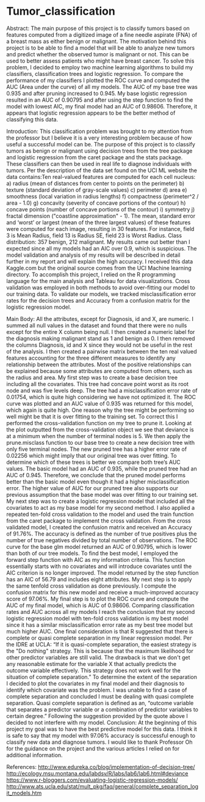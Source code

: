 # Tumor_classification

Abstract:  The main purpose of this project is to classify tumors based on features computed from a digitized image of a fine needle aspirate (FNA) of a breast mass as either benign or malignant. The motivation behind this project is to be able to find a model that will be able to analyze new tumors and predict whether the observed tumor is malignant or not.  This can be used to better assess patients who might have breast cancer.  To solve this problem, I decided to employ two machine learning algorithms to build my classifiers, classification trees and logistic regression.  To compare the performance of my classifiers I plotted the ROC curve and computed the AUC (Area under the curve) of all my models.  The AUC of my base tree was 0.935 and after pruning increased to 0.945.  My base logistic regression resulted in an AUC of 0.90795 and after using the step function to find the model with lowest AIC, my final model had an AUC of 0.98606.  Therefore, it appears that logistic regression appears to be the better method of classifying this data.

Introduction:  This classification problem was brought to my attention from the professor but I believe it is a very interesting problem because of how useful a successful model can be.  The purpose of this project is to classify tumors as benign or malignant using decision trees from the tree package and logistic regression from the caret package and the stats package.  These classifiers can then be used in real life to diagnose individuals with tumors.  Per the description of the data set found on the UCI ML website the data contains:Ten real-valued features are computed for each cell nucleus: a) radius (mean of distances from center to points on the perimeter) b) texture (standard deviation of gray-scale values) c) perimeter d) area e) smoothness (local variation in radius lengths) f) compactness (perimeter^2 / area - 1.0) g) concavity (severity of concave portions of the contour) h) concave points (number of concave portions of the contour) i) symmetry j) fractal dimension ("coastline approximation" - 1). The mean, standard error and ‘worst’ or largest (mean of the three largest values) of these features were computed for each image, resulting in 30 features. For instance, field 3 is Mean Radius, field 13 is Radius SE, field 23 is Worst Radius.  Class distribution: 357 benign, 212 malignant.
My results came out better than I expected since all my models had an AIC over 0.9, which is suspicious.  The model validation and analysis of my results will be described in detail further in my report and will explain the high accuracy.  I received this data Kaggle.com but the original source comes from the UCI Machine learning directory.  To accomplish this project, I relied on the R programming language for the main analysis and Tableau for data visualizations.  Cross validation was employed in both methods to avoid over-fitting our model to our training data.  To validate our models, we tracked misclassification error rates for the decision trees and Accuracy from a confusion matrix for the logistic regression model.

Main Body:  All the attributes, except for Diagnosis, id and X, are numeric.  I summed all null values in the dataset and found that there were no nulls except for the entire X column being null.  I then created a numeric label for the diagnosis making malignant stand as 1 and benign as 0.  I then removed the columns Diagnosis, id and X since they would not be useful in the rest of the analysis. I then created a pairwise matrix between the ten real valued features accounting for the three different measures to identify any relationship between the attributes.  Most of the positive relationships can be explained because some attributes are computed from others, such as the radius and area.  My first step was to create a base decision tree including all the covariates.   This tree had concave point worst as its root node and was five levels deep.  The tree had a misclassification error rate of 0.01754, which is quite high considering we have not optimized it.  The ROC curve was plotted and an AUC value of 0.935 was returned for this model, which again is quite high.  One reason why the tree might be performing so well might be that it is over fitting to the training set.  To correct this I performed the cross-validation function on my tree to prune it.  Looking at the plot outputted from the cross-validation object we see that deviance is at a minimum when the number of terminal nodes is 5.  We then apply the prune.misclass function to our base tree to create a new decision tree with only five terminal nodes.   The new pruned tree has a higher error rate of 0.02256 which might imply that our original tree was over fitting.  To determine which of these trees is better we compare both tree’s AUC values.  The basic model had an AUC of 0.935, while the pruned tree had an AUC of 0.945.  Therefore, we conclude that the pruned model performs better than the basic model even though it had a higher misclassification error.  The higher value of AUC for our pruned tree also supports our previous assumption that the base model was over fitting to our training set.  My next step was to create a logistic regression model that included all the covariates to act as my base model for my second method.  I also applied a repeated ten-fold cross validation to the model and used the train function from the caret package to implement the cross validation.  From the cross validated model, I created the confusion matrix and received an Accuracy of 91.76%.  The accuracy is defined as the number of true positives plus the number of true negatives divided by total number of observations.  The ROC curve for the base glm model returned an AUC of 0.90795, which is lower than both of our tree models.  To find the best model, I employed the forward step function with AIC as my information criteria.  This function essentially starts with no covariates and will introduce covariates until the AIC criterion is no longer improved.  The model returned by the step function has an AIC of 56.79 and includes eight attributes.  My next step is to apply the same tenfold cross validation as done previously.  I compute the confusion matrix for this new model and receive a much-improved accuracy score of 97.06%.  My final step is to plot the ROC curve and compute the AUC of my final model, which is AUC of 0.98606.  Comparing classification rates and AUC across all my models I reach the conclusion that my second logistic regression model with ten-fold cross validation is my best model since it has a similar misclassification error rate as my best tree model but much higher AUC.  One final consideration is that R suggested that there is complete or quasi complete separation in my linear regression model.  Per the IDRE at UCLA: 
“If it is quasi-complete separation, the easiest strategy is the "Do nothing" strategy. This is because that the maximum likelihood for other predictor variables are still valid. The drawback is that we don't get any reasonable estimate for the variable X that actually predicts the outcome variable effectively.  This strategy does not work well for the situation of complete separation.”
To determine the extent of the separation I decided to plot the covariates in my final model and their diagnosis to identify which covariate was the problem.  I was unable to find a case of complete separation and concluded I must be dealing with quasi complete separation.  Quasi complete separation is defined as an, “outcome variable that separates a predictor variable or a combination of predictor variables to certain degree.”  Following the suggestion provided by the quote above I decided to not interfere with my model.
Conclusion:  At the beginning of this project my goal was to have the best predictive model for this data.  I think it is safe to say that my model with 97.06% accuracy is successful enough to classify new data and diagnose tumors.  I would like to thank Professor Oh for the guidance on the project and the various articles I relied on for additional information.

References:
http://www.edureka.co/blog/implementation-of-decision-tree/
http://ecology.msu.montana.edu/labdsv/R/labs/lab6/lab6.html#deviance
https://www.r-bloggers.com/evaluating-logistic-regression-models/
http://www.ats.ucla.edu/stat/mult_pkg/faq/general/complete_separation_logit_models.htm

  
                     


